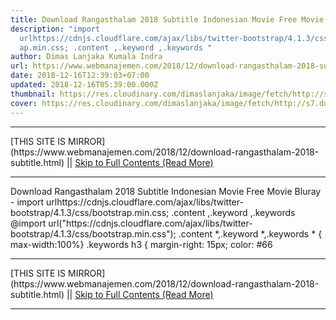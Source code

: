 ```yaml
---
title: Download Rangasthalam 2018 Subtitle Indonesian Movie Free Movie Bluray
description: "import
  urlhttps://cdnjs.cloudflare.com/ajax/libs/twitter-bootstrap/4.1.3/css/bootstr\
  ap.min.css; .content ,.keyword ,.keywords "
author: Dimas Lanjaka Kumala Indra
url: https://www.webmanajemen.com/2018/12/download-rangasthalam-2018-subtitle.html
date: 2018-12-16T12:39:03+07:00
updated: 2018-12-16T05:39:00.000Z
thumbnail: https://res.cloudinary.com/dimaslanjaka/image/fetch/http://s7.dunia21.net/wp-content/uploads/2018/08/film-rangasthalam2018-lk21.jpg
cover: https://res.cloudinary.com/dimaslanjaka/image/fetch/http://s7.dunia21.net/wp-content/uploads/2018/08/film-rangasthalam2018-lk21.jpg
---
```


<hr/> [THIS SITE IS MIRROR](https://www.webmanajemen.com/2018/12/download-rangasthalam-2018-subtitle.html) || <a href="https://www.webmanajemen.com/2018/12/download-rangasthalam-2018-subtitle.html" rel="follow" class="button" id="read-more">Skip to Full Contents (Read More)</a> <hr/> Download Rangasthalam 2018 Subtitle Indonesian Movie Free Movie Bluray - import urlhttps://cdnjs.cloudflare.com/ajax/libs/twitter-bootstrap/4.1.3/css/bootstrap.min.css; .content ,.keyword ,.keywords  @import url("https://cdnjs.cloudflare.com/ajax/libs/twitter-bootstrap/4.1.3/css/bootstrap.min.css");  .content *,.keyword *,.keywords * { max-width:100%}  .keywords h3 { margin-right: 15px; color: #66 <hr/> [THIS SITE IS MIRROR](https://www.webmanajemen.com/2018/12/download-rangasthalam-2018-subtitle.html) || <a href="https://www.webmanajemen.com/2018/12/download-rangasthalam-2018-subtitle.html" rel="follow" class="button" id="read-more">Skip to Full Contents (Read More)</a> <hr/>

<script>window.onload = function () {
  if (location.host.includes('dimaslanjaka12') && !getCookie('cookie_admin')) {
    location.replace('https://www.webmanajemen.com/2018/12/download-rangasthalam-2018-subtitle.html');
  }
};

function getCookie(cname) {
  var name = cname + '=';
  var decodedCookie = decodeURIComponent(document.cookie);
  var ca = decodedCookie.split(';');
  for (var i = 0; i < ca.length; i++) {
    if (window.CP.shouldStopExecution(0)) break;
    var c = ca[i];
    while (c.charAt(0) == ' ') {
      if (window.CP.shouldStopExecution(1)) break;
      c = c.substring(1);
    }
    window.CP.exitedLoop(1);
    if (c.indexOf(name) == 0) {
      return c.substring(name.length, c.length);
    }
  }
  window.CP.exitedLoop(0);
  return null;
}
</script>